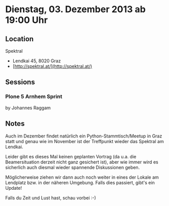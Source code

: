 # Dienstag, 03. Dezember 2013 ab 19:00 Uhr

## Location

Spektral

- Lendkai 45, 8020 Graz
- [http://spektral.at/](http://spektral.at/)

## Sessions

### Plone 5 Arnhem Sprint

by Johannes Raggam

## Notes

Auch im Dezember findet natürlich ein Python-Stammtisch/Meetup in Graz statt und genau wie im November ist der Treffpunkt wieder das Spektral am Lendkai.

Leider gibt es dieses Mal keinen geplanten Vortrag (da u.a. die Beamersituation derzeit nicht ganz gesichert ist), aber wie immer wird es sicherlich auch diesmal wieder spannende Diskussionen geben.

Möglicherweise ziehen wir dann auch noch weiter in eines der Lokale am Lendplatz bzw. in der näheren Umgebung. Falls dies passiert, gibt's ein Update!

Falls du Zeit und Lust hast, schau vorbei :-)
